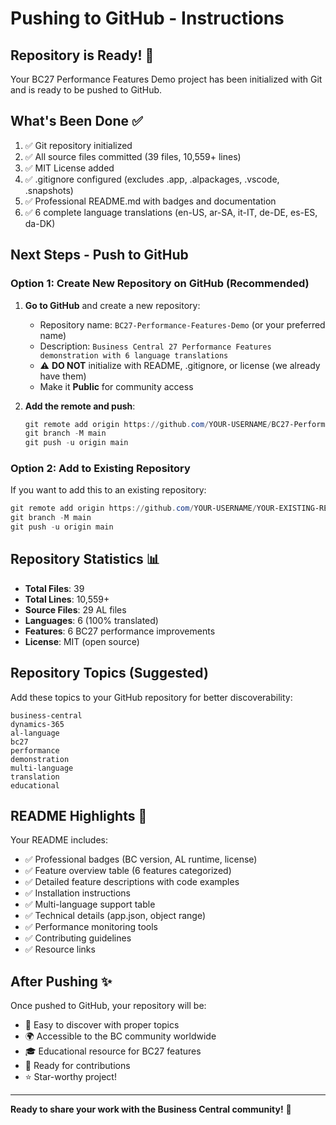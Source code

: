 # Pushing to GitHub - Instructions

## Repository is Ready! 🚀

Your BC27 Performance Features Demo project has been initialized with Git and is ready to be pushed to GitHub.

## What's Been Done ✅

1. ✅ Git repository initialized
2. ✅ All source files committed (39 files, 10,559+ lines)
3. ✅ MIT License added
4. ✅ .gitignore configured (excludes .app, .alpackages, .vscode, .snapshots)
5. ✅ Professional README.md with badges and documentation
6. ✅ 6 complete language translations (en-US, ar-SA, it-IT, de-DE, es-ES, da-DK)

## Next Steps - Push to GitHub

### Option 1: Create New Repository on GitHub (Recommended)

1. **Go to GitHub** and create a new repository:
   - Repository name: `BC27-Performance-Features-Demo` (or your preferred name)
   - Description: `Business Central 27 Performance Features demonstration with 6 language translations`
   - ⚠️ **DO NOT** initialize with README, .gitignore, or license (we already have them)
   - Make it **Public** for community access

2. **Add the remote and push**:
   ```powershell
   git remote add origin https://github.com/YOUR-USERNAME/BC27-Performance-Features-Demo.git
   git branch -M main
   git push -u origin main
   ```

### Option 2: Add to Existing Repository

If you want to add this to an existing repository:

```powershell
git remote add origin https://github.com/YOUR-USERNAME/YOUR-EXISTING-REPO.git
git branch -M main
git push -u origin main
```

## Repository Statistics 📊

- **Total Files**: 39
- **Total Lines**: 10,559+
- **Source Files**: 29 AL files
- **Languages**: 6 (100% translated)
- **Features**: 6 BC27 performance improvements
- **License**: MIT (open source)

## Repository Topics (Suggested)

Add these topics to your GitHub repository for better discoverability:

```
business-central
dynamics-365
al-language
bc27
performance
demonstration
multi-language
translation
educational
```

## README Highlights 🌟

Your README includes:
- ✅ Professional badges (BC version, AL runtime, license)
- ✅ Feature overview table (6 features categorized)
- ✅ Detailed feature descriptions with code examples
- ✅ Installation instructions
- ✅ Multi-language support table
- ✅ Technical details (app.json, object range)
- ✅ Performance monitoring tools
- ✅ Contributing guidelines
- ✅ Resource links

## After Pushing ✨

Once pushed to GitHub, your repository will be:
- 📖 Easy to discover with proper topics
- 🌍 Accessible to the BC community worldwide
- 🎓 Educational resource for BC27 features
- 🔧 Ready for contributions
- ⭐ Star-worthy project!

---

**Ready to share your work with the Business Central community!** 🎉
